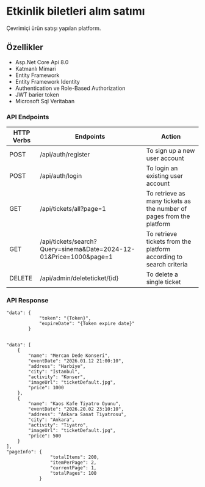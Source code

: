 
# Etkinlik biletleri alım satımı 

Çevrimiçi ürün satışı yapılan platform.

  
## Özellikler

* Asp.Net Core Api 8.0
* Katmanlı Mimari
* Entity Framework
* Entity Framework Identity
* Authentication ve Role-Based Authorization
* JWT barier token
* Microsoft Sql Veritaban

### API Endpoints
| HTTP Verbs | Endpoints | Action |
| --- | --- | --- |
| POST | /api/auth/register | To sign up a new user account |
| POST | /api/auth/login | To login an existing user account |
| GET | /api/tickets/all?page=1 | To retrieve as many tickets as the number of pages from the platform  |
| GET | /api/tickets/search?Query=sinema&Date=2024-12-01&Price=1000&page=1 | To retrieve tickets from the platform according to search criteria |
| DELETE | /api/admin/deleteticket/{id} | To delete a single ticket |

### API Response

```
"data": {
            "token": "{Token}",
            "expireDate": "{Token expire date}"
        }
```

```

"data": [
    {
        "name": "Mercan Dede Konseri",
        "eventDate": "2026.01.12 21:00:10",
        "address": "Harbiye",
        "city": "İstanbul",
        "activity": "Konser",
        "imageUrl": "ticketDefault.jpg",
        "price": 1000
    },
    {
        "name": "Kaos Kafe Tiyatro Oyunu",
        "eventDate": "2026.20.02 23:10:10",
        "address": "Ankara Sanat Tiyatrosu",
        "city": "Ankara",
        "activity": "Tiyatro",
        "imageUrl": "ticketDefault.jpg",
        "price": 500
    }
],
"pageInfo": {
                "totalItems": 200,
                "itemPerPage": 2,
                "currentPage": 1,
                "totalPages": 100
            }
```
